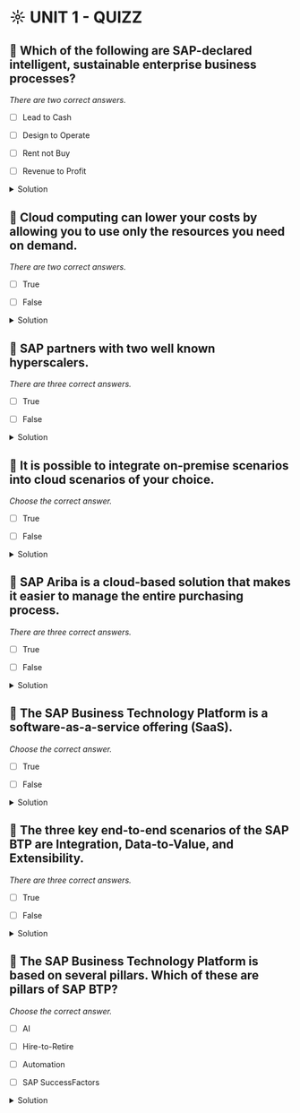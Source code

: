 # ☼ UNIT 1 - QUIZZ

## :small_red_triangle_down: Which of the following are SAP-declared intelligent, sustainable enterprise business processes?

_There are two correct answers._

- [ ] Lead to Cash

- [ ] Design to Operate

- [ ] Rent not Buy

- [ ] Revenue to Profit

<details>
  <summary>Solution</summary>

- [ ] Lead to Cash

- [ ] Design to Operate

- [ ] Rent not Buy

- [ ] Revenue to Profit

</details>

## :small_red_triangle_down: Cloud computing can lower your costs by allowing you to use only the resources you need on demand.

_There are two correct answers._

- [ ] True

- [ ] False

<details>
  <summary>Solution</summary>

- [ ] True

- [ ] False

</details>

## :small_red_triangle_down: SAP partners with two well known hyperscalers.

_There are three correct answers._

- [ ] True

- [ ] False

<details>
  <summary>Solution</summary>

- [ ] True

- [ ] False

</details>

## :small_red_triangle_down: It is possible to integrate on-premise scenarios into cloud scenarios of your choice.

_Choose the correct answer._

- [ ] True

- [ ] False

<details>
  <summary>Solution</summary>

- [ ] True

- [ ] False

</details>

## :small_red_triangle_down: SAP Ariba is a cloud-based solution that makes it easier to manage the entire purchasing process.

_There are three correct answers._

- [ ] True

- [ ] False

<details>
  <summary>Solution</summary>

- [ ] True

- [ ] False

</details>

## :small_red_triangle_down: The SAP Business Technology Platform is a software-as-a-service offering (SaaS).

_Choose the correct answer._

- [ ] True

- [ ] False

<details>
  <summary>Solution</summary>

- [ ] True

- [ ] False

</details>

## :small_red_triangle_down: The three key end-to-end scenarios of the SAP BTP are Integration, Data-to-Value, and Extensibility.

_There are three correct answers._

- [ ] True

- [ ] False

<details>
  <summary>Solution</summary>

- [ ] True

- [ ] False

</details>

## :small_red_triangle_down: The SAP Business Technology Platform is based on several pillars. Which of these are pillars of SAP BTP?

_Choose the correct answer._

- [ ] AI

- [ ] Hire-to-Retire

- [ ] Automation

- [ ] SAP SuccessFactors

<details>
  <summary>Solution</summary>

- [ ] AI

- [ ] Hire-to-Retire

- [ ] Automation

- [ ] SAP SuccessFactors

</details>
